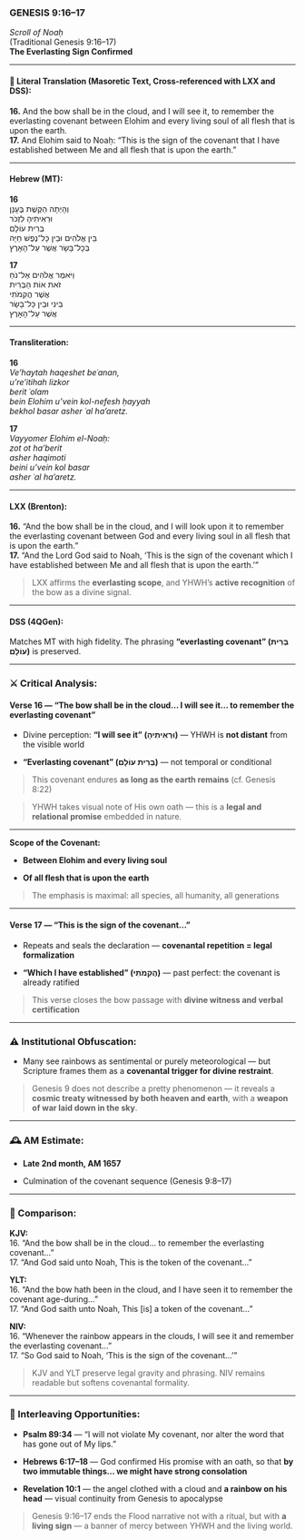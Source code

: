 ### **GENESIS 9:16–17**

_Scroll of Noaḥ_  
(Traditional Genesis 9:16–17)  
**The Everlasting Sign Confirmed**

---

#### 📜 Literal Translation (Masoretic Text, Cross-referenced with LXX and DSS):

**16.** And the bow shall be in the cloud, and I will see it, to remember the everlasting covenant between Elohim and every living soul of all flesh that is upon the earth.  
**17.** And Elohim said to Noaḥ: “This is the sign of the covenant that I have established between Me and all flesh that is upon the earth.”

---

#### Hebrew (MT):

**16**  
וְהָיְתָה הַקֶּשֶׁת בֶּעָנָן  
וּרְאִיתִיהָ לִזְכֹּר  
בְּרִית עוֹלָם  
בֵּין אֱלֹהִים וּבֵין כָּל־נֶפֶשׁ חַיָּה  
בְּכָל־בָּשָׂר אֲשֶׁר עַל־הָאָרֶץ

**17**  
וַיֹּאמֶר אֱלֹהִים אֶל־נֹחַ  
זֹאת אוֹת הַבְּרִית  
אֲשֶׁר הֲקִמֹתִי  
בֵּינִי וּבֵין כָּל־בָּשָׂר  
אֲשֶׁר עַל־הָאָרֶץ

---

#### Transliteration:

**16**  
_Ve’haytah haqeshet beʿanan,  
u’re’itihah lizkor  
berit ʿolam  
bein Elohim u’vein kol-nefesh ḥayyah  
bekhol basar asher ʿal ha’aretz._

**17**  
_Vayyomer Elohim el-Noaḥ:  
zot ot ha’berit  
asher haqimoti  
beini u’vein kol basar  
asher ʿal ha’aretz._

---

#### LXX (Brenton):

**16.** “And the bow shall be in the cloud, and I will look upon it to remember the everlasting covenant between God and every living soul in all flesh that is upon the earth.”  
**17.** “And the Lord God said to Noah, ‘This is the sign of the covenant which I have established between Me and all flesh that is upon the earth.’”

> LXX affirms the **everlasting scope**, and YHWH’s **active recognition** of the bow as a divine signal.

---

#### DSS (4QGen):

Matches MT with high fidelity. The phrasing **“everlasting covenant” (בְּרִית עוֹלָם)** is preserved.

---

### ⚔️ Critical Analysis:

#### **Verse 16 — “The bow shall be in the cloud… I will see it… to remember the everlasting covenant”**

- Divine perception: **“I will see it” (וּרְאִיתִיהָ)** — YHWH is **not distant** from the visible world
    
- **“Everlasting covenant” (בְּרִית עוֹלָם)** — not temporal or conditional
    

> This covenant endures **as long as the earth remains** (cf. Genesis 8:22)

> YHWH takes visual note of His own oath — this is a **legal and relational promise** embedded in nature.

---

**Scope of the Covenant:**

- **Between Elohim and every living soul**
    
- **Of all flesh that is upon the earth**
    

> The emphasis is maximal: all species, all humanity, all generations

---

#### **Verse 17 — “This is the sign of the covenant…”**

- Repeats and seals the declaration — **covenantal repetition = legal formalization**
    
- **“Which I have established” (הֲקִמֹתִי)** — past perfect: the covenant is already ratified
    

> This verse closes the bow passage with **divine witness and verbal certification**

---

### ⚠️ Institutional Obfuscation:

- Many see rainbows as sentimental or purely meteorological — but Scripture frames them as a **covenantal trigger for divine restraint**.
    

> Genesis 9 does not describe a pretty phenomenon — it reveals a **cosmic treaty witnessed by both heaven and earth**, with a **weapon of war laid down in the sky**.

---

### 🕰️ AM Estimate:

- **Late 2nd month, AM 1657**
    
- Culmination of the covenant sequence (Genesis 9:8–17)
    

---

### 📖 Comparison:

**KJV:**  
16. “And the bow shall be in the cloud… to remember the everlasting covenant…”  
17. “And God said unto Noah, This is the token of the covenant…”

**YLT:**  
16. “And the bow hath been in the cloud, and I have seen it to remember the covenant age-during…”  
17. “And God saith unto Noah, This [is] a token of the covenant…”

**NIV:**  
16. “Whenever the rainbow appears in the clouds, I will see it and remember the everlasting covenant…”  
17. “So God said to Noah, ‘This is the sign of the covenant…’”

> KJV and YLT preserve legal gravity and phrasing. NIV remains readable but softens covenantal formality.

---

### 🔗 Interleaving Opportunities:

- **Psalm 89:34** — “I will not violate My covenant, nor alter the word that has gone out of My lips.”
    
- **Hebrews 6:17–18** — God confirmed His promise with an oath, so that **by two immutable things… we might have strong consolation**
    
- **Revelation 10:1** — the angel clothed with a cloud and **a rainbow on his head** — visual continuity from Genesis to apocalypse
    

> Genesis 9:16–17 ends the Flood narrative not with a ritual, but with **a living sign** — a banner of mercy between YHWH and the living world.